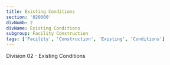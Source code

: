 ```yaml
---
title: Existing Conditions
section: '020000'
divNumb: 2
divName: Existing Conditions
subgroup: Facility Construction
tags: ['Facility', 'Construction', 'Existing', 'Conditions']
---
```


Division 02 - Existing Conditions
